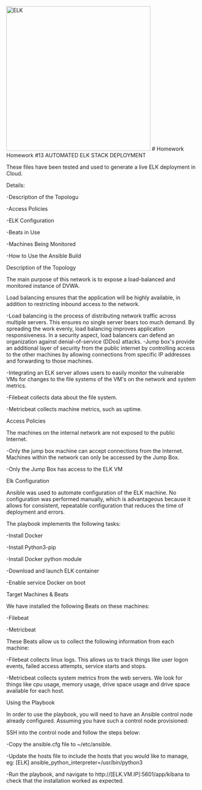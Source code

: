 <img width="381" alt="ELK" src="https://user-images.githubusercontent.com/84407865/120538276-28653280-c39b-11eb-9369-86cf37a3d037.png">
# Homework
Homework #13
AUTOMATED ELK STACK DEPLOYMENT

These files have been tested and used to generate a live ELK
deployment in Cloud.

Details:

-Description of the Topologu

-Access Policies

-ELK Configuration

-Beats in Use

-Machines Being Monitored

-How to Use the Ansible Build


Description of the Topology

The main purpose of this network is to expose a load-balanced and
monitored instance of DVWA.

Load balancing ensures that the application will be highly available,
in addition to restricting inbound access to the network.

-Load balancing is the process of distributing network traffic across
multiple servers. This ensures no single server bears too much demand.
By spreading the work evenly, load balancing improves application
responsiveness. In a security aspect, load balancers can defend an
organization against denial-of-service (DDos) attacks.
-Jump box's provide an additional layer of security from the public
internet by controlling access to the other machines by allowing
connections from specific IP addresses and forwarding to those
machines.

-Integrating an ELK server allows users to easily monitor the
vulnerable VMs for changes to the file systems of the VM's on the
network and system metrics.

-Filebeat collects data about the file system.

-Metricbeat collects machine metrics, such as uptime.



Access Policies

The machines on the internal network are not exposed to the public Internet.

-Only the jump box machine can accept connections from the Internet.
Machines within the network can only be accessed by the Jump Box.

-Only the Jump Box has access to the ELK VM




Elk Configuration


Ansible was used to automate configuration of the ELK machine. No
configuration was performed manually, which is advantageous because it
allows for consistent, repeatable configuration that reduces the time
of deployment and errors.

The playbook implements the following tasks:

-Install Docker

-Install Python3-pip

-Install Docker python module

-Download and launch ELK container

-Enable service Docker on boot

Target Machines & Beats

We have installed the following Beats on these machines:

-Filebeat

-Metricbeat

These Beats allow us to collect the following information from each machine:

-Filebeat collects linux logs. This allows us to track things like
user logon events, failed access attempts, service starts and stops.

-Metricbeat collects system metrics from the web servers. We look for
things like cpu usage, memory usage, drive space usage and drive space
available for each host.


Using the Playbook

In order to use the playbook, you will need to have an Ansible control
node already configured. Assuming you have such a control node
provisioned:

SSH into the control node and follow the steps below:

-Copy the ansible.cfg file to ~/etc/ansible.

-Update the hosts file to include the hosts that you would like to
manage, eg: [ELK]  ansible_python_interpreter=/usr/bin/python3

-Run the playbook, and navigate to http://[ELK.VM.IP]:5601/app/kibana
to check that the installation worked as expected.



